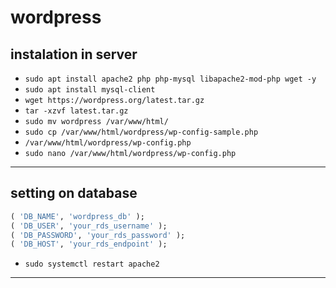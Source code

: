 # wordpress
## instalation in server
- ```sudo apt install apache2 php php-mysql libapache2-mod-php wget -y```
- ```sudo apt install mysql-client```
- ```wget https://wordpress.org/latest.tar.gz```
- ```tar -xzvf latest.tar.gz```
- ```sudo mv wordpress /var/www/html/```
- ```sudo cp /var/www/html/wordpress/wp-config-sample.php```
- ```/var/www/html/wordpress/wp-config.php```
- ```sudo nano /var/www/html/wordpress/wp-config.php```
---
## setting on database
```sql
( 'DB_NAME', 'wordpress_db' );
( 'DB_USER', 'your_rds_username' );
( 'DB_PASSWORD', 'your_rds_password' );
( 'DB_HOST', 'your_rds_endpoint' ); 
```
- ```sudo systemctl restart apache2```
---
